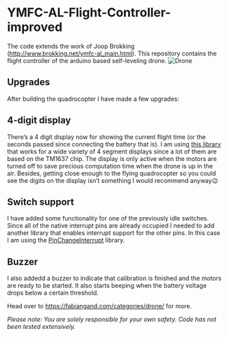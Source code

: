 # YMFC-AL-Flight-Controller-improved
The code extends the work of Joop Brokking (http://www.brokking.net/ymfc-al_main.html). This repository contains the flight controller of the arduino based self-leveling drone.
![Drone](https://fabiangand.com/assets/new_front.jpg)

Upgrades
------

After building the quadrocopter I have made a few upgrades:

4-digit display
------

There’s a 4 digit display now for showing the current flight time (or the seconds passed since connecting the battery that is). I am using [this library](https://github.com/avishorp/TM1637) that works for a wide variety of 4 segment displays since a lot of them are based on the TM1637 chip.
The display is only active when the motors are turned off to save precious computation time when the drone is up in the air. Besides, getting close enough to the flying quadrocopter so you could see the digits on the display isn’t something I would recommend anyway:wink:

Switch support
------
I have added some functionality for one of the previously idle switches. Since all of the native interrupt pins are already occupied I needed to add another library that enables interrupt support for the other pins. In this case I am using the [PinChangeInterrupt](https://github.com/NicoHood/PinChangeInterrupt) library.

Buzzer
------
I also addedd a buzzer to indicate that calibration is finished and the motors are ready to be started. It also starts beeping when the battery voltage drops below a certain threshold.

Head over to https://fabiangand.com/categories/drone/ for more.



_Please note: You are solely responsible for your own safety. Code has not been tested extensively._
